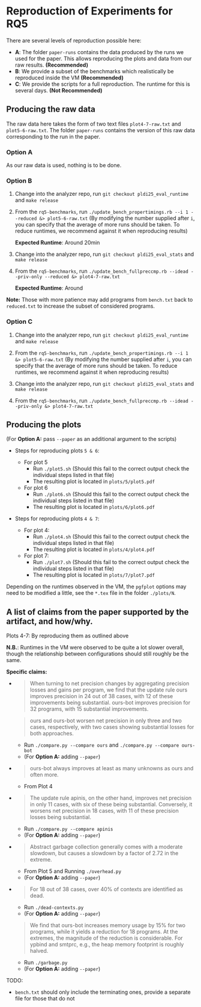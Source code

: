 # Reproduction of Experiments for RQ5

There are several levels of reproduction possible here:

- **A**: The folder `paper-runs` contains the data produced by the runs we used for the paper. This allows reproducing the plots and data from our raw results. **(Recommended)**
- **B**: We provide a subset of the benchmarks which realistically be reproduced inside the VM **(Recommended)**
- **C**: We provide the scripts for a full reproduction. The runtime for this is several days. **(Not Recommended)**

## Producing the raw data

The raw data here takes the form of two text files `plot4-7-raw.txt` and `plot5-6-raw.txt`. The folder `paper-runs` contains the version of this raw data corresponding to the run in the paper.

### Option A

As our raw data is used, nothing is to be done.

### Option B

1. Change into the analyzer repo, run `git checkout pldi25_eval_runtime` and `make release`
2. From the `rq5-benchmarks`, run `./update_bench_propertimings.rb --i 1 --reduced &> plot5-6-raw.txt`
        (By modifying the number supplied after `i`, you can specify that the average of more runs should be taken. To reduce runtimes, we recommend against it when reproducing results)

    **Expected Runtime**: Around 20min

3. Change into the analyzer repo, run `git checkout pldi25_eval_stats` and `make release`
4. From the `rq5-benchmarks`, run `./update_bench_fullpreccmp.rb --idead --priv-only --reduced &> plot4-7-raw.txt`

    **Expected Runtime**: Around

**Note:** Those with more patience may add programs from `bench.txt` back to `reduced.txt` to increase the subset of considered programs.

### Option C

1. Change into the analyzer repo, run `git checkout pldi25_eval_runtime` and `make release`
2. From the `rq5-benchmarks`, run `./update_bench_propertimings.rb --i 1 &> plot5-6-raw.txt`
        (By modifying the number supplied after `i`, you can specify that the average of more runs should be taken. To reduce runtimes, we recommend against it when reproducing results)

3. Change into the analyzer repo, run `git checkout pldi25_eval_stats` and `make release`
4. From the `rq5-benchmarks`, run `./update_bench_fullpreccmp.rb --idead --priv-only &> plot4-7-raw.txt`


## Producing the plots

(For **Option A:** pass `--paper` as an additional argument to the scripts)

- Steps for reproducing plots `5 & 6`:
    - For plot 5
        - Run `./plot5.sh` (Should this fail to the correct output check the individual steps listed in that file)
        - The resulting plot is located in `plots/5/plot5.pdf`
    - For plot 6
        - Run `./plot6.sh` (Should this fail to the correct output check the individual steps listed in that file)
        - The resulting plot is located in `plots/6/plot6.pdf`

- Steps for reproducing plots `4 & 7`:
    - For plot 4:
        - Run `./plot4.sh` (Should this fail to the correct output check the individual steps listed in that file)
        - The resulting plot is located in `plots/4/plot4.pdf`
    - For plot 7:
        - Run `./plot7.sh` (Should this fail to the correct output check the individual steps listed in that file)
        - The resulting plot is located in `plots/7/plot7.pdf`

Depending on the runtimes observed in the VM, the `pgfplot` options may need to be modified a little, see the `*.tex` file in the folder `./plots/N`.

## A list of claims from the paper supported by the artifact, and how/why.

Plots 4-7: By reproducing them as outlined above

**N.B.**: Runtimes in the VM were observed to be quite a lot slower overall, though the relationship between configurations should still roughly be the same.

**Specific claims:**

-
    > When turning to net precision changes by aggregating precision losses and gains per program, we find that the update rule ours improves precision in 24 out of 38 cases, with 12 of these improvements being substantial. ours-bot improves precision for 32 programs, with 15 substantial improvements.

    > ours and ours-bot worsen net precision in only three and two cases, respectively, with two cases showing substantial losses for both approaches.

    - Run `./compare.py --compare ours` and `./compare.py --compare ours-bot`
     - (For **Option A:** adding `--paper`)

-
    > ours-bot always improves at least as many unknowns as ours and often more.

    -   From Plot 4


-
    > The update rule apinis, on the other hand, improves net precision in only 11 cases, with six of these being substantial.
    Conversely, it worsens net precision in 18 cases, with 11 of these precision losses being substantial.

    -  Run `./compare.py --compare apinis`
     - (For **Option A:** adding `--paper`)


-
    > Abstract garbage collection generally comes with a moderate slowdown, but causes a slowdown by a factor of 2.72 in the extreme.

    - From Plot 5 and Running `./overhead.py`
    - (For **Option A:** adding `--paper`)

-
    > For 18 out of 38 cases, over 40\% of contexts are identified as dead.

    -  Run `./dead-contexts.py`
    - (For **Option A:** adding `--paper`)


    > We find that ours-bot increases memory usage by 15% for two programs, while it yields a reduction for 18 programs. At the extremes, the magnitude of the reduction is considerable. For ypbind and smtprc, e.g., the heap memory footprint is roughly halved.

    - Run `./garbage.py`
    - (For **Option A:** adding `--paper`)


TODO:
- `bench.txt` should only include the terminating ones, provide a separate file for those that do not
